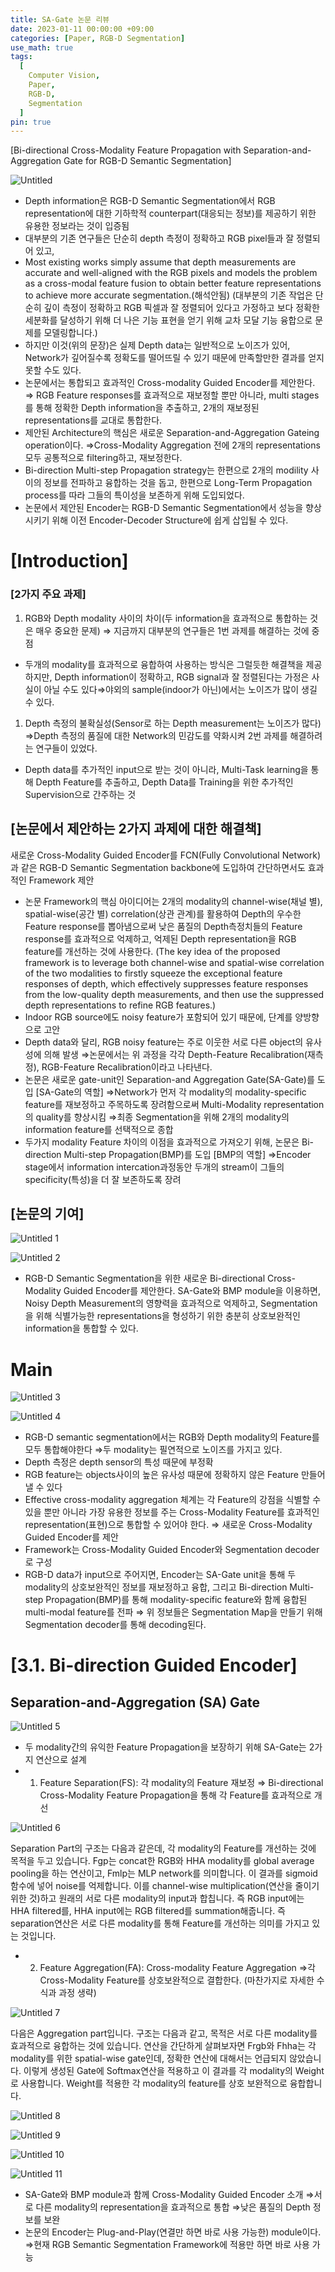 ```yaml
---
title: SA-Gate 논문 리뷰
date: 2023-01-11 00:00:00 +09:00
categories: [Paper, RGB-D Segmentation]
use_math: true
tags:
  [
    Computer Vision,
    Paper,
    RGB-D,
    Segmentation
  ]
pin: true
---
```



[Bi-directional Cross-Modality Feature Propagation with Separation-and-Aggregation Gate for RGB-D Semantic Segmentation]

![Untitled](https://github.com/gihuni99/gihuni99.github.io/assets/90080065/0b5cdccb-be99-49c6-a483-3733ffde9145)

- Depth information은 RGB-D Semantic Segmentation에서 RGB representation에 대한 기하학적 counterpart(대응되는 정보)를 제공하기 위한 유용한 정보라는 것이 입증됨
- 대부분의 기존 연구들은 단순히 depth 측정이 정확하고 RGB pixel들과 잘 정렬되어 있고,
- Most existing works simply assume that depth measurements are accurate and well-aligned with the RGB pixels and models the problem as a cross-modal feature fusion to obtain better feature representations to achieve more accurate segmentation.(해석안됨)
(대부분의 기존 작업은 단순히 깊이 측정이 정확하고 RGB 픽셀과 잘 정렬되어 있다고 가정하고 보다 정확한 세분화를 달성하기 위해 더 나은 기능 표현을 얻기 위해 교차 모달 기능 융합으로 문제를 모델링합니다.)
- 하지만 이것(위의 문장)은 실제 Depth data는 일반적으로 노이즈가 있어, Network가 깊어질수록 정확도를 떨어뜨릴 수 있기 때문에 만족할만한 결과를 얻지 못할 수도 있다.
- 논문에서는 통합되고 효과적인 Cross-modality Guided Encoder를 제안한다.
⇒ RGB Feature responses를 효과적으로 재보정할 뿐만 아니라, multi stages를 통해 정확한 Depth information을 추출하고, 2개의 재보정된 representations를 교대로 통합한다.
- 제안된 Architecture의 핵심은 새로운 Separation-and-Aggregation Gateing operation이다. 
⇒Cross-Modality Aggregation 전에 2개의 representations 모두 공통적으로 filtering하고, 재보정한다.
- Bi-direction Multi-step Propagation strategy는 한편으로 2개의 modility 사이의 정보를 전파하고 융합하는 것을 돕고, 한편으로 Long-Term Propagation process를 따라 그들의 특이성을 보존하게 위해 도입되었다.
- 논문에서 제안된 Encoder는 RGB-D Semantic Segmentation에서 성능을 향상시키기 위해 이전 Encoder-Decoder Structure에 쉽게 삽입될 수 있다.

# [Introduction]

### [2가지 주요 과제]

1. RGB와 Depth modality 사이의 차이(두 information을 효과적으로 통합하는 것은 매우 중요한 문제) ⇒ 지금까지 대부분의 연구들은 1번 과제를 해결하는 것에 중점
- 두개의 modality를 효과적으로 융합하여 사용하는 방식은 그럴듯한 해결책을 제공하지만, Depth information이 정확하고, RGB signal과 잘 정렬된다는 가정은 사실이 아닐 수도 있다⇒야외의 sample(indoor가 아닌)에서는 노이즈가 많이 생길 수 있다.

1. Depth 측정의 불확실성(Sensor로 하는 Depth measurement는 노이즈가 많다)
⇒Depth 측정의 품질에 대한 Network의 민감도를 약화시켜 2번 과제를 해결하려는 연구들이 있었다. 
- Depth data를 추가적인 input으로 받는 것이 아니라, Multi-Task learning을 통해 Depth Feature를 추출하고, Depth Data를 Training을 위한 추가적인 Supervision으로 간주하는 것

## [논문에서 제안하는 2가지 과제에 대한 해결책]

새로운 Cross-Modality Guided Encoder를 FCN(Fully Convolutional Network)과 같은 RGB-D Semantic Segmentation backbone에 도입하여 간단하면서도 효과적인 Framework 제안

- 논문 Framework의 핵심 아이디어는 2개의 modality의 channel-wise(채널 별), spatial-wise(공간 별) correlation(상관 관계)를 활용하여 Depth의 우수한 Feature response를 뽑아냄으로써 낮은 품질의 Depth측정치들의 Feature response를 효과적으로 억제하고, 억제된 Depth representation을 RGB feature를 개선하는 것에 사용한다.
(The key idea of the proposed framework is to leverage both channel-wise and spatial-wise correlation of the two modalities to firstly squeeze the exceptional feature responses of depth, which effectively suppresses feature responses from the low-quality depth measurements, and then use the suppressed depth representations to refine RGB features.)
- Indoor RGB source에도 noisy feature가 포함되어 있기 때문에, 단계를 양방향으로 고안
- Depth data와 달리, RGB noisy feature는 주로 이웃한 서로 다른 object의 유사성에 의해 발생
⇒논문에서는 위 과정을 각각 Depth-Feature Recalibration(재측정), RGB-Feature Recalibration이라고 나타낸다.
- 논문은 새로운 gate-unit인 Separation-and Aggregation Gate(SA-Gate)를 도입
[SA-Gate의 역할]
⇒Network가 먼저 각 modality의 modality-specific feature를 재보정하고 주목하도록 장려함으로써 Multi-Modality representation의 quality를 향상시킴
⇒최종 Segmentation을 위해 2개의 modality의 information feature를 선택적으로 종합
- 두가지 modality Feature 차이의 이점을 효과적으로 가져오기 위해, 논문은 Bi-direction Multi-step Propagation(BMP)를 도입
[BMP의 역할]
⇒Encoder stage에서 information intercation과정동안 두개의 stream이 그들의 specificity(특성)을 더 잘 보존하도록 장려

## [논문의 기여]

![Untitled 1](https://github.com/gihuni99/gihuni99.github.io/assets/90080065/4808afc5-e351-4901-9ccc-c78cf076ddfc)

![Untitled 2](https://github.com/gihuni99/gihuni99.github.io/assets/90080065/3b16cc6e-92ae-4fc3-850f-ba41ce5952fc)

- RGB-D Semantic Segmentation을 위한 새로운 Bi-directional Cross-Modality Guided Encoder를 제안한다. SA-Gate와 BMP module을 이용하면, Noisy Depth Measurement의 영향력을 효과적으로 억제하고, Segmentation을 위해 식별가능한 representations을 형성하기 위한 충분히 상호보완적인 information을 통합할 수 있다.

# Main

![Untitled 3](https://github.com/gihuni99/gihuni99.github.io/assets/90080065/f17db705-811f-43d7-9232-ed4857dfcae0)

![Untitled 4](https://github.com/gihuni99/gihuni99.github.io/assets/90080065/3f4b609c-036e-444a-8180-f98ebe3ff48e)

- RGB-D semantic segmentation에서는 RGB와 Depth modality의 Feature를 모두 통합해야한다
⇒두 modality는 필연적으로 노이즈를 가지고 있다.
- Depth 측정은 depth sensor의 특성 때문에 부정확
- RGB feature는 objects사이의 높은 유사성 때문에 정확하지 않은 Feature 만들어낼 수 있다
- Effective cross-modality aggregation 체계는 각 Feature의 강점을 식별할 수 있을 뿐만 아니라 가장 유용한 정보를 주는 Cross-Modality Feature를 효과적인 representation(표현)으로 통합할 수 있어야 한다.
⇒ 새로운 Cross-Modality Guided Encoder를 제안
- Framework는 Cross-Modality Guided Encoder와 Segmentation decoder로 구성
- RGB-D data가 input으로 주어지면, Encoder는 SA-Gate unit을 통해 두 modality의 상호보완적인 정보를 재보정하고 융합, 그리고 Bi-direction Multi-step Propagation(BMP)를 통해 modality-specific feature와 함께 융합된 multi-modal feature를 전파
⇒ 위 정보들은 Segmentation Map을 만들기 위해 Segmentation decoder를 통해 decoding된다.

# [3.1. Bi-direction Guided Encoder]

## Separation-and-Aggregation (SA) Gate

![Untitled 5](https://github.com/gihuni99/gihuni99.github.io/assets/90080065/06463634-71c8-44fc-b113-fd956297c72e)

- 두 modality간의 유익한 Feature Propagation을 보장하기 위해 SA-Gate는 2가지 연산으로 설계
- 1) Feature Separation(FS): 각 modality의 Feature 재보정
⇒ Bi-directional Cross-Modality Feature Propagation을 통해 각 Feature를 효과적으로 개선
    
![Untitled 6](https://github.com/gihuni99/gihuni99.github.io/assets/90080065/03f9c06a-46e9-4b18-9e1a-ef8b7293d5d6)
    

Separation Part의 구조는 다음과 같은데, 각 modality의 Feature를 개선하는 것에 목적을 두고 있습니다. Fgp는 concat한 RGB와 HHA modality를 global average pooling을 하는 연산이고, Fmlp는 MLP network를 의미합니다. 이 결과를 sigmoid 함수에 넣어 noise를 억제합니다. 이를 channel-wise multiplication(연산을 줄이기 위한 것)하고 원래의 서로 다른 modality의 input과 합칩니다. 즉 RGB input에는 HHA filtered를, HHA input에는 RGB filtered를 summation해줍니다. 즉 separation연산은 서로 다른 modality를 통해 Feature를 개선하는 의미를 가지고 있는 것입니다.

- 2) Feature Aggregation(FA): Cross-modality Feature Aggregation
⇒각 Cross-Modality Feature를 상호보완적으로 결합한다.
(마찬가지로 자세한 수식과 과정 생략)

![Untitled 7](https://github.com/gihuni99/gihuni99.github.io/assets/90080065/b6920fd9-3f71-4175-9391-899b6f3b4b44)

다음은 Aggregation part입니다. 구조는 다음과 같고, 목적은 서로 다른 modality를 효과적으로 융합하는 것에 있습니다. 연산을 간단하게 살펴보자면 Frgb와 Fhha는 각 modality를 위한 spatial-wise gate인데, 정확한 연산에 대해서는 언급되지 않았습니다. 이렇게 생성된 Gate에 Softmax연산을 적용하고 이 결과를 각 modality의 Weight로 사용합니다. Weight를 적용한 각 modality의 feature를 상호 보완적으로 융합합니다.

![Untitled 8](https://github.com/gihuni99/gihuni99.github.io/assets/90080065/85f60aca-5380-4fbd-989a-835c33adcd32)

![Untitled 9](https://github.com/gihuni99/gihuni99.github.io/assets/90080065/8fda2b1c-05fa-49f1-96b3-03f5c053e410)

![Untitled 10](https://github.com/gihuni99/gihuni99.github.io/assets/90080065/e942a888-6c63-44a0-ba38-0e1244220977)

![Untitled 11](https://github.com/gihuni99/gihuni99.github.io/assets/90080065/ba089184-25f9-4b4f-ac71-fc4fe61ad32a)

- SA-Gate와 BMP module과 함께 Cross-Modality Guided Encoder 소개
⇒서로 다른 modality의 representation을 효과적으로 통합
⇒낮은 품질의 Depth 정보를 보완
- 논문의 Encoder는 Plug-and-Play(연결만 하면 바로 사용 가능한) module이다.
⇒현재 RGB Semantic Segmentation Framework에 적용만 하면 바로 사용 가능
